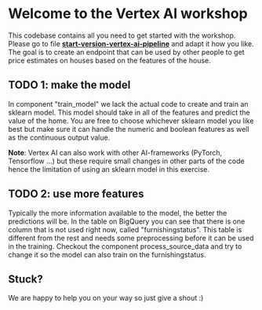 # Welcome to the Vertex AI workshop

This codebase contains all you need to get started with the workshop. Please go to file **[start-version-vertex-ai-pipeline](https://github.com/devoteamgcloud/vtk-workshop-2023/blob/main/start-version-vertex-ai-pipeline.ipynb "start-version-vertex-ai-pipeline.ipynb")** and adapt it how you like. The goal is to create an endpoint that can be used by other people to get price estimates on houses based on the features of the house.


## TODO 1: make the model

In component "train_model" we lack the actual code to create and train an sklearn model. This model should take in all of the features and predict the value of the home. You are free to choose whichever sklearn model you like best but make sure it can handle the numeric and boolean features as well as the continuous output value.

**Note**: Vertex AI can also work with other AI-frameworks (PyTorch, Tensorflow ...) but these require small changes in other parts of the code hence the limitation of using an sklearn model in this exercise.

## TODO 2: use more features

Typically the more information available to the model, the better the predictions will be. In the table on BigQuery you can see that there is one column that is not used right now, called "furnishingstatus". This table is different from the rest and needs some preprocessing before it can be used in the training. Checkout the component process_source_data and try to change it so the model can also train on the furnishingstatus.

## Stuck?
We are happy to help you on your way so just give a shout :)
